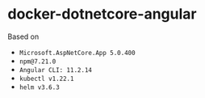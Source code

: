 # docker-dotnetcore-angular

Based on
- `Microsoft.AspNetCore.App 5.0.400`
- `npm@7.21.0`
- `Angular CLI: 11.2.14`
- `kubectl v1.22.1`
- `helm v3.6.3`